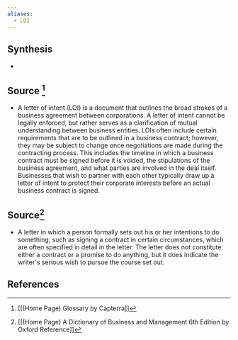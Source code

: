 ```yaml
---
aliases:
  - LOI
---
```

## Synthesis
- 
## Source [^1]
- A letter of intent (LOI) is a document that outlines the broad strokes of a business agreement between corporations. A letter of intent cannot be legally enforced, but rather serves as a clarification of mutual understanding between business entities. LOIs often include certain requirements that are to be outlined in a business contract; however, they may be subject to change once negotiations are made during the contracting process. This includes the timeline in which a business contract must be signed before it is voided, the stipulations of the business agreement, and what parties are involved in the deal itself. Businesses that wish to partner with each other typically draw up a letter of intent to protect their corporate interests before an actual business contract is signed.
## Source[^2]
- A letter in which a person formally sets out his or her intentions to do something, such as signing a contract in certain circumstances, which are often specified in detail in the letter. The letter does not constitute either a contract or a promise to do anything, but it does indicate the writer's serious wish to pursue the course set out.
## References

[^1]: [[(Home Page) Glossary by Capterra]]
[^2]: [[(Home Page) A Dictionary of Business and Management 6th Edition by Oxford Reference]]